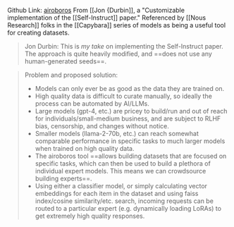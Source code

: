Github Link: [airoboros](https://github.com/jondurbin/airoboros)
From [[Jon {Durbin]], a "Customizable implementation of the [[Self-Instruct]] paper."
Referenced by [[Nous Research]] folks in the [[Capybara]] series of models as being a useful tool for creating datasets.

> Jon Durbin: This is *my take* on implementing the Self-Instruct paper. The approach is quite heavily modified, and ==does not use any human-generated seeds==.

> Problem and proposed solution:
> - Models can only ever be as good as the data they are trained on.
> - High quality data is difficult to curate manually, so ideally the process can be automated by AI/LLMs.
> - Large models (gpt-4, etc.) are pricey to build/run and out of reach for individuals/small-medium business, and are subject to RLHF bias, censorship, and changes without notice.
> - Smaller models (llama-2-70b, etc.) can reach somewhat comparable performance in specific tasks to much larger models when trained on high quality data.
> - The airoboros tool ==allows building datasets that are focused on specific tasks, which can then be used to build a plethora of individual expert models. This means we can crowdsource building experts==.
> - Using either a classifier model, or simply calculating vector embeddings for each item in the dataset and using faiss index/cosine similarity/etc. search, incoming requests can be routed to a particular expert (e.g. dynamically loading LoRAs) to get extremely high quality responses.

